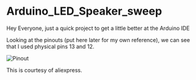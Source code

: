 # Arduino_LED_Speaker_sweep
Hey Everyone, just a quick project to get a little better at the Arduino IDE

Looking at the pinouts (put here later for my own reference), we can see that I used physical pins 13 and 12.

![Pinout](wavgat-arduino-uno-r3-pinout.png)


This is courtesy of aliexpress.
